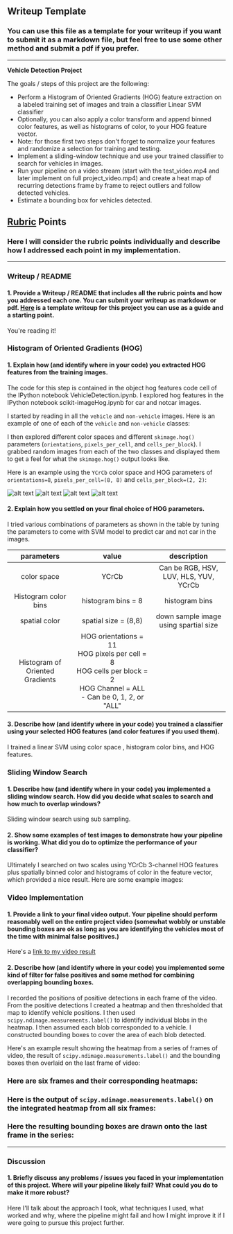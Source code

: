 ## Writeup Template
### You can use this file as a template for your writeup if you want to submit it as a markdown file, but feel free to use some other method and submit a pdf if you prefer.

---

**Vehicle Detection Project**

The goals / steps of this project are the following:

* Perform a Histogram of Oriented Gradients (HOG) feature extraction on a labeled training set of images and train a classifier Linear SVM classifier
* Optionally, you can also apply a color transform and append binned color features, as well as histograms of color, to your HOG feature vector. 
* Note: for those first two steps don't forget to normalize your features and randomize a selection for training and testing.
* Implement a sliding-window technique and use your trained classifier to search for vehicles in images.
* Run your pipeline on a video stream (start with the test_video.mp4 and later implement on full project_video.mp4) and create a heat map of recurring detections frame by frame to reject outliers and follow detected vehicles.
* Estimate a bounding box for vehicles detected.

[//]: # (Image References)
[image1]: ./examples/hog_vis_car_image3.png
[image2]: ./examples/hog_vis_car_image9.png
[image3]: ./examples/hog_vis_not_car_image106.png
[image4]: ./examples/hog_vis_not_car_image36.png
[video1]: ./project_video.mp4

## [Rubric](https://review.udacity.com/#!/rubrics/513/view) Points
### Here I will consider the rubric points individually and describe how I addressed each point in my implementation.  

---
### Writeup / README

#### 1. Provide a Writeup / README that includes all the rubric points and how you addressed each one.  You can submit your writeup as markdown or pdf.  [Here](https://github.com/udacity/CarND-Vehicle-Detection/blob/master/writeup_template.md) is a template writeup for this project you can use as a guide and a starting point.  

You're reading it!

### Histogram of Oriented Gradients (HOG)

#### 1. Explain how (and identify where in your code) you extracted HOG features from the training images.

The code for this step is contained in the object hog features code cell of the IPython notebook VehicleDetection.ipynb. I explored hog features in the IPython notebook scikit-imageHog.ipynb for car and notcar images. 
 

I started by reading in all the `vehicle` and `non-vehicle` images.  Here is an example of one of each of the `vehicle` and `non-vehicle` classes:


I then explored different color spaces and different `skimage.hog()` parameters (`orientations`, `pixels_per_cell`, and `cells_per_block`).  I grabbed random images from each of the two classes and displayed them to get a feel for what the `skimage.hog()` output looks like.

Here is an example using the `YCrCb` color space and HOG parameters of `orientations=8`, `pixels_per_cell=(8, 8)` and `cells_per_block=(2, 2)`:


![alt text][image1]
![alt text][image2]
![alt text][image3]
![alt text][image4]
#### 2. Explain how you settled on your final choice of HOG parameters.

I tried various combinations of parameters as shown in the table by tuning the parameters to come with SVM model to predict car and not car in the images.

| parameters       		  |     value     					                      | description                                  |
|:---------------------:|:---------------------------------------------:|:---------------------------------------------:|
| color space     		  | 	 YCrCb			                                | Can be RGB, HSV, LUV, HLS, YUV, YCrCb         |
| Histogram color bins  | histogram bins = 8 |  histogram bins         |
| spatial color  |  	spatial size = (8,8)	| down sample image using spartial size    |
| Histogram of Oriented Gradients  |  	HOG orientations = 11 <br> HOG pixels per cell = 8 <br> HOG cells per block = 2 <br> HOG Channel = ALL - Can be 0, 1, 2, or "ALL" |        |


#### 3. Describe how (and identify where in your code) you trained a classifier using your selected HOG features (and color features if you used them).

I trained a linear SVM using color space , histogram color bins, and HOG features. 

### Sliding Window Search

#### 1. Describe how (and identify where in your code) you implemented a sliding window search.  How did you decide what scales to search and how much to overlap windows?

Sliding window search using sub sampling.

#### 2. Show some examples of test images to demonstrate how your pipeline is working.  What did you do to optimize the performance of your classifier?

Ultimately I searched on two scales using YCrCb 3-channel HOG features plus spatially binned color and histograms of color in the feature vector, which provided a nice result.  Here are some example images:

### Video Implementation

#### 1. Provide a link to your final video output.  Your pipeline should perform reasonably well on the entire project video (somewhat wobbly or unstable bounding boxes are ok as long as you are identifying the vehicles most of the time with minimal false positives.)
Here's a [link to my video result](./project_video.mp4)


#### 2. Describe how (and identify where in your code) you implemented some kind of filter for false positives and some method for combining overlapping bounding boxes.

I recorded the positions of positive detections in each frame of the video.  From the positive detections I created a heatmap and then thresholded that map to identify vehicle positions.  I then used `scipy.ndimage.measurements.label()` to identify individual blobs in the heatmap.  I then assumed each blob corresponded to a vehicle.  I constructed bounding boxes to cover the area of each blob detected.  

Here's an example result showing the heatmap from a series of frames of video, the result of `scipy.ndimage.measurements.label()` and the bounding boxes then overlaid on the last frame of video:

### Here are six frames and their corresponding heatmaps:

### Here is the output of `scipy.ndimage.measurements.label()` on the integrated heatmap from all six frames:


### Here the resulting bounding boxes are drawn onto the last frame in the series:


---

### Discussion

#### 1. Briefly discuss any problems / issues you faced in your implementation of this project.  Where will your pipeline likely fail?  What could you do to make it more robust?

Here I'll talk about the approach I took, what techniques I used, what worked and why, where the pipeline might fail and how I might improve it if I were going to pursue this project further.  

